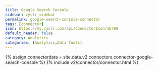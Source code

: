 ```yaml
---
title: Google Search Console
sidebar: cyclr_sidebar
permalink: google-search-console-connector
tags: [connector]
icon: https://my.cyclr.com/api/ConnectorIcon/16768
default_header: false
category: Analytics
categories: [Analytics,Data Tools]
---
```

{% assign connectordata = site.data.v2.connectors.connector-google-search-console %}
{% include v2/connector/connector.html %}	